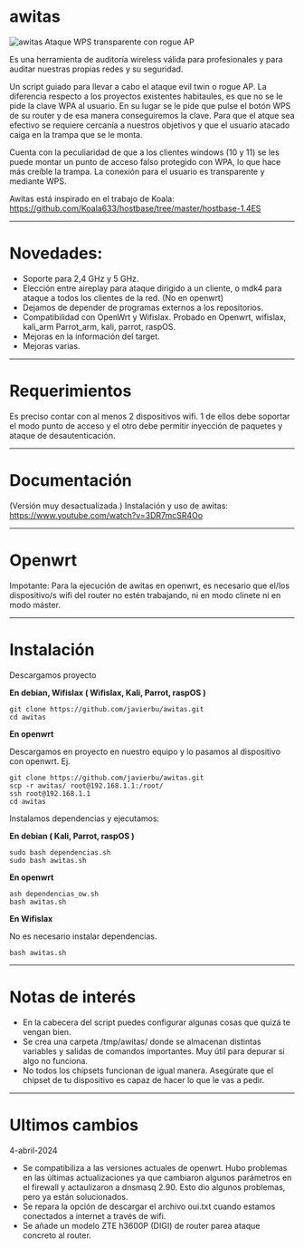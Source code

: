 
# awitas

![awitas](https://i.postimg.cc/rmgdPd6t/awwitas.png"awitas")
Ataque WPS transparente con rogue AP 

Es una herramienta de auditoría wireless válida para profesionales y para auditar nuestras propias redes y su seguridad.

Un script guiado para llevar a cabo el ataque evil twin o rogue AP. La diferencia respecto a los proyectos existentes habitaules, es que no se le pide la clave WPA al usuario. En su lugar se le pide que pulse el botón WPS de su router y de esa manera conseguiremos la clave.
Para que el atque sea efectivo se requiere cercanía a nuestros objetivos y que el usuario atacado caiga en la trampa que se le monta.

Cuenta con la peculiaridad de que a los clientes windows (10 y 11) se les puede montar un punto de acceso falso protegido con WPA, lo que hace más creíble la trampa. La conexión para el usuario es transparente y mediante WPS.

Awitas está inspirado en el trabajo de Koala:
https://github.com/Koala633/hostbase/tree/master/hostbase-1.4ES

------------


# Novedades:
- Soporte para 2,4 GHz y 5 GHz.
- Elección entre aireplay para ataque dirigido a un cliente, o mdk4 para ataque a todos los clientes de la red. (No en openwrt)
- Dejamos de depender de programas externos a los repositorios.
- Compatibilidad con OpenWrt y Wifislax. Probado en Openwrt, wifislax, kali_arm Parrot_arm, kali, parrot, raspOS.
- Mejoras en la información del target.
- Mejoras varias.

------------


# Requerimientos
Es preciso contar con al menos 2 dispositivos wifi. 1 de ellos debe soportar el modo punto de acceso y el otro debe permitir inyección de paquetes y ataque de desautenticación.

------------


# Documentación
 (Versión muy desactualizada.)
Instalación y uso de awitas: <br>
https://www.youtube.com/watch?v=3DR7mcSR4Oo

------------


# Openwrt

Impotante: Para la ejecución de awitas en openwrt, es necesario que el/los dispositivo/s wifi del router no estén trabajando, ni en modo clinete ni en modo máster.



------------



# Instalación 


Descargamos proyecto

**En debian, Wifislax ( Wifislax, Kali, Parrot, raspOS )**
```
git clone https://github.com/javierbu/awitas.git
cd awitas
```
**En openwrt**

Descargamos en proyecto en nuestro equipo y lo pasamos al dispositivo con openwrt. Ej.
```
git clone https://github.com/javierbu/awitas.git
scp -r awitas/ root@192.168.1.1:/root/
ssh root@192.168.1.1
cd awitas
```

Instalamos dependencias y ejecutamos:


**En debian ( Kali, Parrot, raspOS )**
```
sudo bash dependencias.sh
sudo bash awitas.sh
```
**En openwrt**
```
ash dependencias_ow.sh
bash awitas.sh
```
**En Wifislax**

No es necesario instalar dependencias.


```
bash awitas.sh
```

------------



# Notas de interés

- En la cabecera del script puedes configurar algunas cosas que quizá te vengan bien.
- Se crea una carpeta /tmp/awitas/ donde se almacenan distintas variables y salidas de comandos importantes. Muy útil para depurar si algo no funciona.
- No todos los chipsets funcionan de igual manera. Asegúrate que el chipset de tu dispositivo es capaz de hacer lo que le vas a pedir.


------------
# Ultimos cambios

4-abril-2024
- Se compatibiliza a las versiones actuales de openwrt. Hubo problemas en las últimas actualizaciones ya que cambiaron algunos parámetros en el firewall y actaulizaron a dnsmasq 2.90. Esto dio algunos problemas, pero ya están solucionados.
- Se repara la opción de descargar el archivo oui.txt cuando estamos conectados a internet a través de wifi.
- Se añade un modelo ZTE h3600P (DIGI) de router parea ataque concreto al router.


   


[7]: http://https://i.postimg.cc/MTdQ1mCM/awitas.png
[6]: https://i.postimg.cc/MTdQ1mCM/awitas.png
